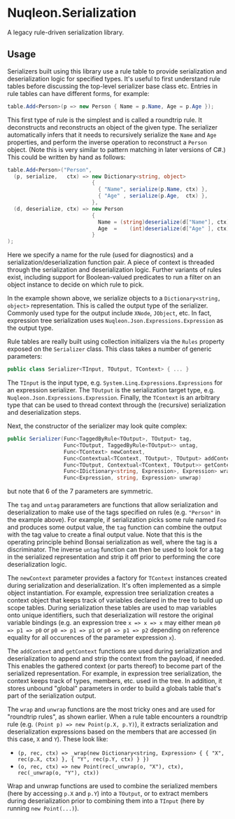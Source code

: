 # Nuqleon.Serialization

A legacy rule-driven serialization library.

## Usage

Serializers built using this library use a rule table to provide serialization and deserialization logic for specified types. It's useful to first understand rule tables before discussing the top-level serializer base class etc. Entries in rule tables can have different forms, for example:

```csharp
table.Add<Person>(p => new Person { Name = p.Name, Age = p.Age });
```

This first type of rule is the simplest and is called a roundtrip rule. It deconstructs and reconstructs an object of the given type. The serializer automatically infers that it needs to recursively serialize the `Name` and `Age` properties, and perform the inverse operation to reconstruct a `Person` object. (Note this is very similar to pattern matching in later versions of C#.) This could be written by hand as follows:

```csharp
table.Add<Person>("Person",
  (p, serialize,   ctx) => new Dictionary<string, object>
                           {
                             { "Name", serialize(p.Name, ctx) },
                             { "Age" , serialize(p.Age,  ctx) },
                           },
  (d, deserialize, ctx) => new Person
                           {
                             Name = (string)deserialize(d["Name"], ctx),
                             Age  =    (int)deserialize(d["Age" ], ctx),
                           }
);
```

Here we specify a name for the rule (used for diagnostics) and a serialization/deserialization function pair. A piece of context is threaded through the serialization and deserialization logic. Further variants of rules exist, including support for Boolean-valued predicates to run a filter on an object instance to decide on which rule to pick.

In the example shown above, we serialize objects to a `Dictionary<string, object>` representation. This is called the output type of the serializer. Commonly used type for the output include `XNode`, `JObject`, etc. In fact, expression tree serialization uses `Nuqleon.Json.Expressions.Expression` as the output type.

Rule tables are really built using collection initializers via the `Rules` property exposed on the `Serializer` class. This class takes a number of generic parameters:

```csharp
public class Serializer<TInput, TOutput, TContext> { ... }
```

The `TInput` is the input type, e.g. `System.Linq.Expressions.Expressions` for an expression serializer. The `TOutput` is the serialization target type, e.g. `Nuqleon.Json.Expressions.Expression`. Finally, the `TContext` is an arbitrary type that can be used to thread context through the (recursive) serialization and deserialization steps.

Next, the constructor of the serializer may look quite complex:

```csharp
public Serializer(Func<TaggedByRule<TOutput>, TOutput> tag,
                  Func<TOutput, TaggedByRule<TOutput>> untag,
                  Func<TContext> newContext,
                  Func<Contextual<TContext, TOutput>, TOutput> addContext,
                  Func<TOutput, Contextual<TContext, TOutput>> getContext,
                  Func<IDictionary<string, Expression>, Expression> wrap,
                  Func<Expression, string, Expression> unwrap)
```

but note that 6 of the 7 parameters are symmetric.

The `tag` and `untag` pararameters are functions that allow serialization and deserialization to make use of the tags specified on rules (e.g. `"Person"` in the example above). For example, if serialization picks some rule named `Foo` and produces some output value, the `tag` function can combine the output with the tag value to create a final output value. Note that this is the operating principle behind Bonsai serialization as well, where the tag is a discriminator. The inverse `untag` function can then be used to look for a tag in the serialized representation and strip it off prior to performing the core deserialization logic.

The `newContext` parameter provides a factory for `TContext` instances created during serialization and deserialization. It's often implemented as a simple object instantiation. For example, expression tree serialization creates a context object that keeps track of variables declared in the tree to build up scope tables. During serialization these tables are used to map variables onto unique identifiers, such that deserialization will restore the original variable bindings (e.g. an expression tree `x => x => x` may either mean `p0 => p1 => p0` or `p0 => p1 => p1` or `p0 => p1 => p2` depending on reference equality for all occurences of the parameter expression `x`).

The `addContext` and `getContext` functions are used during serialization and deserialization to append and strip the context from the payload, if needed. This enables the gathered context (or parts thereof) to become part of the serialized representation. For example, in expression tree serialization, the context keeps track of types, members, etc. used in the tree. In addition, it stores unbound "global" parameters in order to build a globals table that's part of the serialization output.

The `wrap` and `unwrap` functions are the most tricky ones and are used for "roundtrip rules", as shown earlier. When a rule table encounters a roundtrip rule (e.g. `(Point p) => new Point(p.X, p.Y)`), it extracts serialization and deserialization expressions based on the members that are accessed (in this case, `X` and `Y`). These look like:

* `(p, rec, ctx) => _wrap(new Dictionary<string, Expression> { { "X", rec(p.X, ctx) }, { "Y", rec(p.Y, ctx) } })`
* `(o, rec, ctx) => new Point(rec(_unwrap(o, "X"), ctx), rec(_unwrap(o, "Y"), ctx))`

Wrap and unwrap functions are used to combine the serialized members (here by accessing `p.X` and `p.Y`) into a `TOutput`, or to extract members during deserialization prior to combining them into a `TInput` (here by running `new Point(...)`).
